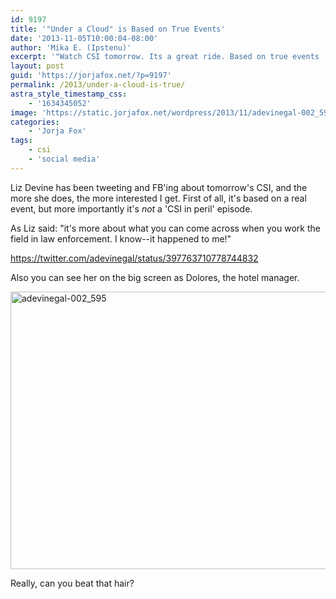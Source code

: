 ```yaml
---
id: 9197
title: '"Under a Cloud" is Based on True Events'
date: '2013-11-05T10:00:04-08:00'
author: 'Mika E. (Ipstenu)'
excerpt: '"Watch CSI tomorrow. Its a great ride. Based on true events ... with added drama."'
layout: post
guid: 'https://jorjafox.net/?p=9197'
permalink: /2013/under-a-cloud-is-true/
astra_style_timestamp_css:
    - '1634345052'
image: 'https://static.jorjafox.net/wordpress/2013/11/adevinegal-002_595.jpg'
categories:
    - 'Jorja Fox'
tags:
    - csi
    - 'social media'
---
```


Liz Devine has been tweeting and FB'ing about tomorrow's CSI, and the more she does, the more interested I get. First of all, it's based on a real event, but more importantly it's <em>not</em> a 'CSI in peril' episode.

As Liz said: "it's more about what you can come across when you work the field in law enforcement. I know--it happened to me!"

https://twitter.com/adevinegal/status/397763710778744832

Also you can see her on the big screen as Dolores, the hotel manager.

<img class="aligncenter size-full wp-image-9200" alt="adevinegal-002_595" src="//static.jorjafox.net/wordpress/2013/11/adevinegal-002_595.jpg" width="595" height="444" />

Really, can you beat that hair?
